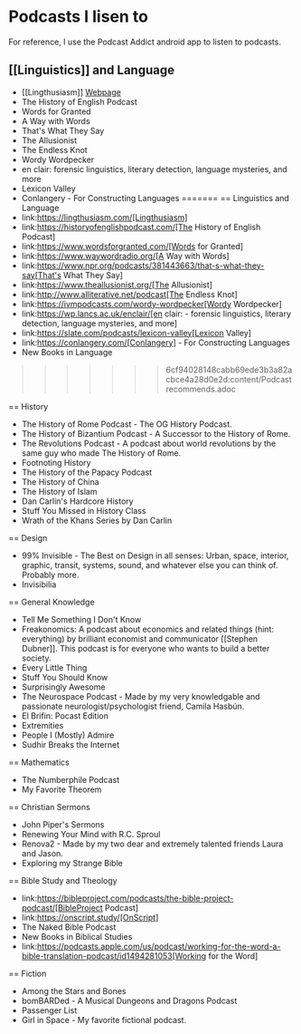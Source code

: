 # Podcasts I lisen to

For reference, I use the Podcast Addict android app to listen to podcasts.

## [[Linguistics]] and Language
* [[Lingthusiasm]] [Webpage](https://lingthusiasm.com/)
* The History of English Podcast
* Words for Granted
* A Way with Words
* That's What They Say
* The Allusionist
* The Endless Knot
* Wordy Wordpecker
* en clair: forensic linguistics, literary detection, language mysteries, and more
* Lexicon Valley
* Conlangery - For Constructing Languages
=======
== Linguistics and Language
* link:https://lingthusiasm.com/[Lingthusiasm]
* link:https://historyofenglishpodcast.com/[The History of English Podcast]
* link:https://www.wordsforgranted.com/[Words for Granted]
* link:https://www.waywordradio.org/[A Way with Words]
* link:https://www.npr.org/podcasts/381443663/that-s-what-they-say[That's What They Say]
* link:https://www.theallusionist.org/[The Allusionist]
* link:http://www.alliterative.net/podcast[The Endless Knot]
* link:https://ivmpodcasts.com/wordy-wordpecker[Wordy Wordpecker]
* link:https://wp.lancs.ac.uk/enclair/[en clair: - forensic linguistics, literary detection, language mysteries, and more]
* link:https://slate.com/podcasts/lexicon-valley[Lexicon Valley]
* link:https://conlangery.com/[Conlangery] - For Constructing Languages
* New Books in Language
>>>>>>> 6cf94028148cabb69ede3b3a82acbce4a28d0e2d:content/Podcastrecommends.adoc

== History
* The History of Rome Podcast - The OG History Podcast.
* The History of Bizantium Podcast - A Successor to the History of Rome.
* The Revolutions Podcast - A podcast about world revolutions by the same guy who made The History of Rome.
* Footnoting History
* The History of the Papacy Podcast
* The History of China
* The History of Islam
* Dan Carlin's Hardcore History
* Stuff You Missed in History Class
* Wrath of the Khans Series by Dan Carlin

== Design
* 99% Invisible - The Best on Design in all senses: Urban, space, interior, graphic, transit, systems, sound, and whatever else you can think of. Probably more.
* Invisibilia

== General Knowledge
* Tell Me Something I Don't Know
* Freakonomics: A podcast about economics and related things (hint: everything) by brilliant economist and communicator [[Stephen Dubner]]. This podcast is for everyone who wants to build a better society.
* Every Little Thing
* Stuff You Should Know
* Surprisingly Awesome
* The Neurospace Podcast - Made by my very knowledgable and passionate neurologist/psychologist friend, Camila Hasbún.
* El Brifin: Pocast Edition
* Extremities
* People I (Mostly) Admire
* Sudhir Breaks the Internet

== Mathematics
* The Numberphile Podcast
* My Favorite Theorem

== Christian Sermons
* John Piper's Sermons
* Renewing Your Mind with R.C. Sproul
* Renova2 - Made by my two dear and extremely talented friends Laura and Jason.
* Exploring my Strange Bible

== Bible Study and Theology
* link:https://bibleproject.com/podcasts/the-bible-project-podcast/[BibleProject Podcast]
* link:https://onscript.study/[OnScript]
* The Naked Bible Podcast
* New Books in Biblical Studies
* link:https://podcasts.apple.com/us/podcast/working-for-the-word-a-bible-translation-podcast/id1494281053[Working for the Word]

== Fiction
* Among the Stars and Bones
* bomBARDed - A Musical Dungeons and Dragons Podcast
* Passenger List
* Girl in Space - My favorite fictional podcast.
